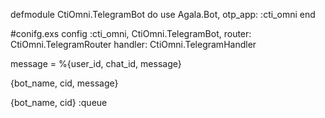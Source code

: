 defmodule CtiOmni.TelegramBot do
  use Agala.Bot, otp_app: :cti_omni
end





#conifg.exs
config :cti_omni, CtiOmni.TelegramBot,
  router: CtiOmni.TelegramRouter
  handler: CtiOmni.TelegramHandler
  
  
  
  
message = %{user_id, chat_id, message}


{bot_name, cid, message}

{bot_name, cid} :queue